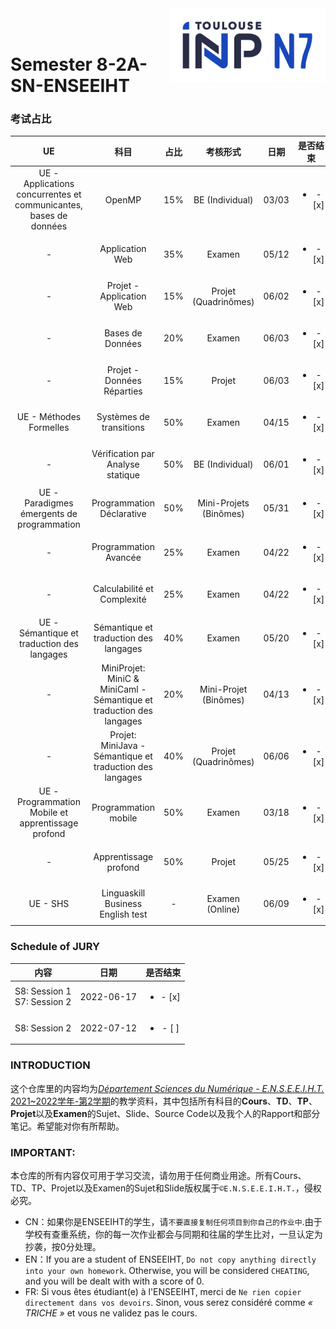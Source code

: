 <div class="logo"><img src="logo.png" width="250px" align="right"></div>
<br>
<br>

# Semester 8-2A-SN-ENSEEIHT

### 考试占比
|UE|科目|占比|考核形式|日期|是否结束|
|:----:|:----:|:----:|:----:|:----:|:----:|
|UE - Applications concurrentes et communicantes, bases de données|OpenMP|15%|BE (Individual)|03/03|<ul><li>- [x] </li></ul>|
|-|Application Web|35%|Examen|05/12|<ul><li>- [x] </li></ul>|
|-|Projet - Application Web|15%|Projet (Quadrinômes)|06/02|<ul><li>- [x] </li></ul>|
|-|Bases de Données|20%|Examen|06/03|<ul><li>- [x] </li></ul>|
|-|Projet - Données Réparties|15%|Projet|06/03|<ul><li>- [x] </li></ul>|
|UE - Méthodes Formelles|Systèmes de transitions|50%|Examen|04/15|<ul><li>- [x] </li></ul>|
|-|Vérification par Analyse statique|50%|BE (Individual)|06/01|<ul><li>- [x] </li></ul>|
|UE - Paradigmes émergents de programmation|Programmation Déclarative|50%|Mini-Projets (Binômes)|05/31|<ul><li>- [x] </li></ul>|
|-|Programmation Avancée|25%|Examen|04/22|<ul><li>- [x] </li></ul>|
|-|Calculabilité et Complexité|25%|Examen|04/22|<ul><li>- [x] </li></ul>|
|UE - Sémantique et traduction des langages|Sémantique et traduction des langages|40%|Examen|05/20|<ul><li>- [x] </li></ul>|
|-|MiniProjet: MiniC & MiniCaml - Sémantique et traduction des langages|20%|Mini-Projet (Binômes)|04/13|<ul><li>- [x] </li></ul>|
|-|Projet: MiniJava - Sémantique et traduction des langages|40%|Projet (Quadrinômes)|06/06|<ul><li>- [x] </li></ul>|
|UE - Programmation Mobile et apprentissage profond|Programmation mobile|50%|Examen|03/18|<ul><li>- [x] </li></ul>|
|-|Apprentissage profond|50%|Projet|05/25|<ul><li>- [x] </li></ul>|
|UE - SHS|Linguaskill Business English test|-|Examen (Online)|06/09|<ul><li>- [x] </li></ul>|

### Schedule of JURY
|内容|日期|是否结束|
|:----:|:----:|:----:|
|S8: Session 1 <br> S7: Session 2|2022-06-17|<ul><li>- [x] </li></ul>|
|S8: Session 2|2022-07-12|<ul><li>- [ ] </li></ul>|

### INTRODUCTION
这个仓库里的内容均为[*Département Sciences du Numérique - E.N.S.E.E.I.H.T.* 2021~2022学年-第2学期](http://formations.enseeiht.fr/fr/offre-de-formations/diplome-d-ingenieur-FC_DI/diplome-D/ingenieur-enseeiht-informatique-et-telecommunications-program-n7i5-171/ingenieur-enseeiht-informatique-et-telecommunications-2eme-annee-subprogram-n7i52-181.html)的教学资料，其中包括所有科目的**Cours**、**TD**、**TP**、**Projet**以及**Examen**的Sujet、Slide、Source Code以及我个人的Rapport和部分笔记。希望能对你有所帮助。


### IMPORTANT: 

本仓库的所有内容仅可用于学习交流，请勿用于任何商业用途。所有Cours、TD、TP、Projet以及Examen的Sujet和Slide版权属于`©E.N.S.E.E.I.H.T.`，侵权必究。
  * CN：如果你是ENSEEIHT的学生，请`不要直接复制任何项目到你自己的作业中`.由于学校有查重系统，你的每一次作业都会与同期和往届的学生比对，一旦认定为抄袭，按0分处理。
  * EN：If you are a student of ENSEEIHT, `Do not copy anything directly into your own homework`. Otherwise, you will be considered `CHEATING`, and you will be dealt with with a score of 0.
  * FR: Si vous êtes étudiant(e) à l'ENSEEIHT, merci de `Ne rien copier directement dans vos devoirs`. Sinon, vous serez considéré comme *« TRICHE »* et vous ne validez pas le cours.

